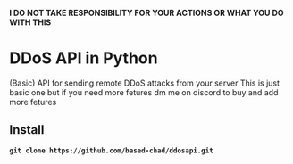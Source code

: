 **I DO NOT TAKE RESPONSIBILITY FOR YOUR ACTIONS OR WHAT YOU DO WITH THIS**

# DDoS API in Python
(Basic) API for sending remote DDoS attacks from your server
This is just basic one but if you need more fetures dm me on discord to buy and add more fetures

## Install
**`git clone https://github.com/based-chad/ddosapi.git`**
